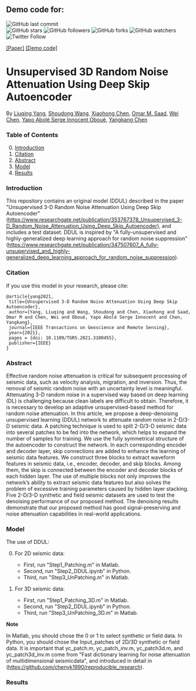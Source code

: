 ## Demo code for:


![GitHub last commit](https://img.shields.io/github/last-commit/YangLiuqing-add/DDUL?style=plastic)    
![GitHub stars](https://img.shields.io/github/stars/YangLiuqing-add/DDUL?style=social)
![GitHub followers](https://img.shields.io/github/followers/DDUL?style=social)
![GitHub forks](https://img.shields.io/github/forks/YangLiuqing-add/DDUL?style=social)
![GitHub watchers](https://img.shields.io/github/watchers/YangLiuqing-add/DDUL?style=social)
![Twitter Follow](https://img.shields.io/twitter/follow/YangLiuqing-add?style=social)

[[Paper]](https://ieeexplore.ieee.org/document/9508496)
[[Demo code]](https://github.com/YangLiuqing-add/DDUL/blob/main/Step2_DDUL.ipynb)
# Unsupervised 3D Random Noise Attenuation Using Deep Skip Autoencoder  

By [Liuqing Yang](https://www.researchgate.net/profile/Liuqing-Yang-22), [Shoudong Wang](https://www.researchgate.net/profile/Shoudong-Wang-2), [Xiaohong Chen](https://www.cup.edu.cn/geophysics/szdw/gccrc/155636.htm), [Omar M. Saad](https://www.researchgate.net/profile/Omar-M-Saad), [Wei Chen](https://www.researchgate.net/profile/Wei_Chen285), [Yapo Abolé Serge Innocent Oboué](https://www.researchgate.net/profile/Yapo-Abole-Serge-Innocent-Oboue-2), [Yangkang Chen](https://www.researchgate.net/profile/Yangkang-Chen-2)

### Table of Contents
0. [Introduction](#introduction)
0. [Citation](#citation)
0. [Abstract](#abstract)
0. [Model](#model)
0. [Results](#results)

### Introduction

This repository contains an original model (DDUL) described in the paper "Unsupervised 3-D Random Noise Attenuation Using Deep Skip Autoencoder" (https://www.researchgate.net/publication/353767378_Unsupervised_3-D_Random_Noise_Attenuation_Using_Deep_Skip_Autoencoder), and includes a test dataset. DDUL is inspired by "A fully-unsupervised and highly-generalized deep learning approach for random noise suppression" (https://www.researchgate.net/publication/347507607_A_fully-unsupervised_and_highly-generalized_deep_learning_approach_for_random_noise_suppression). 

### Citation

If you use this model in your research, please cite:

    @article{yang2021,
     title={Unsupervised 3-D Random Noise Attenuation Using Deep Skip Autoencoder},
     author={Yang, Liuqing and Wang, Shoudong and Chen, Xiaohong and Saad, Omar M and Chen, Wei and Oboué, Yapo Abolé Serge Innocent and Chen, Yangkang},
     journal={IEEE Transactions on Geoscience and Remote Sensing},
     year={2021},
     pages = {doi: 10.1109/TGRS.2021.3100455},
     publisher={IEEE}
    }     

### Abstract

Effective random noise attenuation is critical for subsequent processing of seismic data, such as velocity analysis, migration, and inversion. Thus, the removal of seismic random noise with an uncertainty level is meaningful. Attenuating 3-D random noise in a supervised way based on deep learning (DL) is challenging because clean labels are difficult to obtain. Therefore, it is necessary to develop an adaptive unsupervised-based method for random noise attenuation. In this article, we propose a deep-denoising unsupervised learning (DDUL) network to attenuate random noise in 2-D/3-D seismic data. A patching technique is used to split 2-D/3-D seismic data into several patches to be fed into the network, which helps to expand the number of samples for training. We use the fully symmetrical structure of the autoencoder to construct the network. In each corresponding encoder and decoder layer, skip connections are added to enhance the learning of seismic data features. We construct three blocks to extract waveform features in seismic data, i.e., encoder, decoder, and skip blocks. Among them, the skip is connected between the encoder and decoder blocks of each hidden layer. The use of multiple blocks not only improves the network’s ability to extract seismic data features but also solves the problem of excessive training parameters caused by hidden layer stacking. Five 2-D/3-D synthetic and field seismic datasets are used to test the denoising performance of our proposed method. The denoising results demonstrate that our proposed method has good signal-preserving and noise attenuation capabilities in real-world applications.

### Model

The use of DDUL: 

0. For 2D seismic data:
 	- First, run "Step1_Patching.m" in Matlab. 
 	- Second, run "Step2_DDUL.ipynb" in Python. 
 	- Third, run "Step3_UnPatching.m" in Matlab. 

0. For 3D seismic data: 
 	- First, run "Step1_Patching_3D.m" in Matlab. 
 	- Second, run "Step2_DDUL.ipynb" in Python. 
 	- Third, run "Step3_UnPatching_3D.m" in Matlab.  

**Note**

In Matlab, you should chose the 0 or 1 to select synthetic or field data. In Python, you should chose the Input_patches of 2D/3D synthetic or field data. It is important that yc_patch.m, yc_patch_inv.m, yc_patch3d.m, and yc_patch3d_inv.m come from "Fast dictionary learning for noise attenuation of multidimensional seismicdata", and introduced in detail in (https://github.com/chenyk1990/reproducible_research).

### Results







